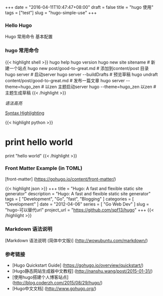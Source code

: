 +++
date = "2016-04-11T10:47:47+08:00"
draft = false
title = "hugo 使用"
tags = ["test"]
slug = "hugo-simple-use"
+++

### Hello Hugo

Hugo 常用命令 基本配置


### hugo 常用命令

{{< highlight shell >}}
hugo help
hugo version
hugo new site sitename  # 新建一个站点
hugo new post/good-to-great.md  # 添加到content/post 目录
hugo server # 启动server
hugo server --buildDrafts # 预览草稿
hugo undraft content/post/good-to-great.md # 发布一篇文章
hugo server --theme=hugo_zen # 以zen 主题启动server
hugo --theme=hugo_zen 以zen # 主题生成草稿
{{< /highlight >}}

*语法高亮* 

[Syntax Highlighting](https://gohugo.io/extras/highlighting/)

{{< highlight python >}}
# print hello world
print "hello world"
{{< /highlight >}}


### Front Matter Example (in TOML)

[front-matter] (https://gohugo.io/content/front-matter/)

{{< highlight json >}}
+++
title = "Hugo: A fast and flexible static site generator"
description = "Hugo: A fast and flexible static site generator"
tags = [ "Development", "Go", "fast", "Blogging" ]
categories = [ "Development" ]
date = "2012-04-06"
series = [ "Go Web Dev" ]
slug = "hugo-可以替代url"
project_url = "https://github.com/spf13/hugo"
+++
{{< /highlight >}}

### Markdown 语法说明

[Markdown 语法说明 (简体中文版)] (http://wowubuntu.com/markdown/)


### 参考链接

* [Hugo Quickstart Guide] (https://gohugo.io/overview/quickstart/)
* [Hugo静态网站生成器中文教程] (http://nanshu.wang/post/2015-01-31/)
* [使用hugo搭建个人博客站点] (http://blog.coderzh.com/2015/08/29/hugo/)
* [Hugo中文文档] (http://www.gohugo.org/)
